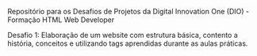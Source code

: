 Repositório para os Desafios de Projetos da Digital Innovation One (DIO) - Formação HTML Web Developer

Desafio 1: Elaboração de um website com estrutura básica, contento a história, conceitos e utilizando tags aprendidas durante as aulas práticas.
